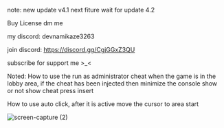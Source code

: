 note: new update v4.1
next fiture wait for update 4.2

Buy License dm me

my discord: devnamikaze3263

join discord: https://discord.gg/CgjGGxZ3QU

subscribe for support me >_<

Noted: How to use the run as administrator cheat when the game is in the lobby area, if the cheat has been injected then minimize the console
show or not show cheat press insert

How to use auto click, after it is active move the cursor to area start

![screen-capture (2)](https://github.com/user-attachments/assets/52e0f201-a7f0-4890-a0a5-a054672c56d9)
